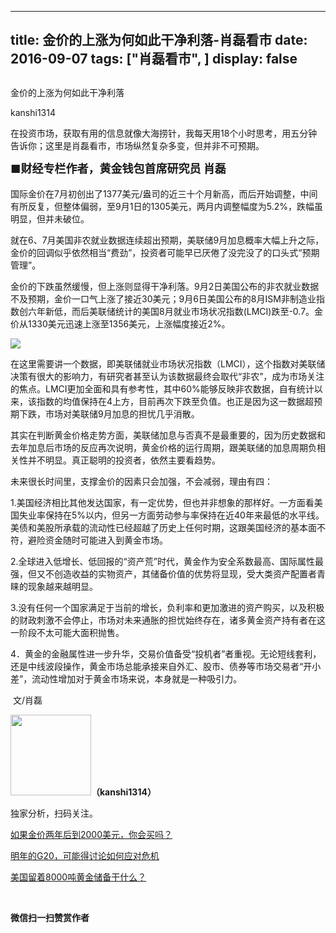 
---
title:  金价的上涨为何如此干净利落-肖磊看市
date: 2016-09-07
tags: ["肖磊看市", ]
display: false
---


## 



金价的上涨为何如此干净利落




kanshi1314




在投资市场，获取有用的信息就像大海捞针，我每天用18个小时思考，用五分钟告诉你；这里是肖磊看市，市场纵然复杂多变，但并非不可预期。


<a name="OLE_LINK4"></a>**<strong style="max-width: 100%; font-size: 18px; text-align: justify; line-height: 1.6; text-indent: 40px; box-sizing: border-box !important; word-wrap: break-word !important;">■财经专栏作者，黄金钱包首席研究员 肖磊**</strong>



国际金价在7月初创出了1377美元/盎司的近三十个月新高，而后开始调整，中间有所反复，但整体偏弱，至9月1日的1305美元，两月内调整幅度为5.2%，跌幅虽明显，但并未破位。



就在6、7月美国非农就业数据连续超出预期，美联储9月加息概率大幅上升之际，金价的回调似乎依然相当“费劲”，投资者可能早已厌倦了没完没了的口头式“预期管理”。



金价的下跌虽然缓慢，但上涨则显得干净利落。9月2日美国公布的非农就业数据不及预期，金价一口气上涨了接近30美元；9月6日美国公布的8月ISM非制造业指数创六年新低，而后美联储统计的美国8月就业市场状况指数(LMCI)跌至-0.7。金价从1330美元迅速上涨至1356美元，上涨幅度接近2%。

<img data-s="300,640" data-type="png" src="http://mmbiz.qpic.cn/mmbiz_png/rIYcHn0KrPSU34oyeCYeW4KtbTPibp7FRk9tScXwnO0liatuQHIVY2ZiaZVgoqR4kTqbU8I26vKfibmRsiamBhKHcCQ/0?wx_fmt=png" data-ratio="0.488499452354874" data-w="913"/>

在这里需要讲一个数据，即美联储就业市场状况指数（LMCI），这个指数对美联储决策有很大的影响力，有研究者甚至认为该数据最终会取代“非农”，成为市场关注的焦点。LMCI更加全面和具有参考性，其中60%能够反映非农数据，自有统计以来，该指数的均值保持在4上方，目前再次下跌至负值。也正是因为这一数据超预期下跌，市场对美联储9月加息的担忧几乎消散。



其实在判断黄金价格走势方面，美联储加息与否真不是最重要的，因为历史数据和去年加息后市场的反应再次说明，黄金价格的运行周期，跟美联储的加息周期负相关性并不明显。真正聪明的投资者，依然主要看趋势。



未来很长时间里，支撑金价的因素只会加强，不会减弱，理由有四：



1.美国经济相比其他发达国家，有一定优势，但也并非想象的那样好。一方面看美国失业率保持在5%以内，但另一方面劳动参与率保持在近40年来最低的水平线。美债和美股所承载的流动性已经超越了历史上任何时期，这跟美国经济的基本面不符，避险资金随时可能进入到黄金市场。



2.全球进入低增长、低回报的“资产荒”时代，黄金作为安全系数最高、国际属性最强，但又不创造收益的实物资产，其储备价值的优势将显现，受大类资产配置者青睐的现象越来越明显。



3.没有任何一个国家满足于当前的增长，负利率和更加激进的资产购买，以及积极的财政刺激不会停止，市场对未来通胀的担忧始终存在，诸多黄金资产持有者在这一阶段不太可能大面积抛售。



4．黄金的金融属性进一步升华，交易价值备受“投机者”者重视。无论短线套利，还是中线波段操作，黄金市场总能承接来自外汇、股市、债券等市场交易者“开小差”，流动性增加对于黄金市场来说，本身就是一种吸引力。



&nbsp;文/肖磊

<img data-s="300,640" data-type="png" data-ratio="1" data-w="129" width="129px" width="129px" src="http://mmbiz.qpic.cn/mmbiz/rIYcHn0KrPQ4nqiakSpAnZPNSBYdTtpdCELmtbN8iasCKX0AXDKwVJIq1gWcaGVbdt83BgU9ibs9W4vKo34H3ZOBw/640?" style="height: 129px !important; box-sizing: border-box !important; word-wrap: break-word !important; visibility: visible !important; width: 129px !important;"/>**（kanshi1314）**

 独家分析，扫码关注。



[如果金价两年后到2000美元，你会买吗？](http://mp.weixin.qq.com/s?__biz=MjM5MDU4MjY2MA==&amp;mid=2652854069&amp;idx=1&amp;sn=efada8ea5edadf2a16eab8f4d41a6a80&amp;scene=21#wechat_redirect)



[明年的G20，可能得讨论如何应对危机](http://mp.weixin.qq.com/s?__biz=MjM5MDU4MjY2MA==&amp;mid=2652854084&amp;idx=1&amp;sn=460819965ec4321b6f9d1e4c046e1e8f&amp;scene=21#wechat_redirect)



[美国留着8000吨黄金储备干什么？](http://mp.weixin.qq.com/s?__biz=MjM5MDU4MjY2MA==&amp;mid=2652854055&amp;idx=1&amp;sn=1a80efaf7a017507369774e293aabce6&amp;scene=21#wechat_redirect)



&nbsp;




**微信扫一扫赞赏作者**













